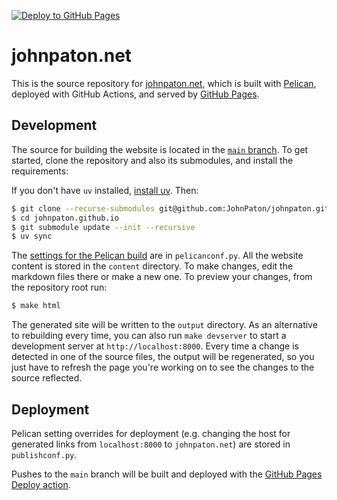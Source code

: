 [![Deploy to GitHub Pages](https://github.com/JohnPaton/johnpaton.github.io/actions/workflows/pelican.yml/badge.svg)](https://github.com/JohnPaton/johnpaton.github.io/actions/workflows/pelican.yml)

# johnpaton.net

This is the source repository for [johnpaton.net](https://johnpaton.net), which is built with [Pelican](https://blog.getpelican.com/), deployed with GitHub Actions, and served by [GitHub Pages](https://pages.github.com/). 

## Development

The source for building the website is located in the [`main` branch](https://github.com/JohnPaton/johnpaton.github.io/tree/ain). To get started, clone the repository and also its submodules, and install the requirements:

If you don't have `uv` installed, [install uv](https://docs.astral.sh/uv/getting-started/installation/). Then:

```bash
$ git clone --recurse-submodules git@github.com:JohnPaton/johnpaton.github.io.git
$ cd johnpaton.github.io
$ git submodule update --init --recursive
$ uv sync
```

The [settings for the Pelican build](https://docs.getpelican.com/en/3.7.1/settings.html) are in `pelicanconf.py`. All the website content is stored in the `content` directory. To make changes, edit the markdown files there or make a new one. To preview your changes, from the repository root run:

```bash
$ make html
```

The generated site will be written to the `output` directory. As an alternative to rebuilding every time, you can also run `make devserver` to start a development server at `http://localhost:8000`. Every time a change is detected in one of the source files, the output will be regenerated, so you just have to refresh the page you're working on to see the changes to the source reflected.

## Deployment

Pelican setting overrides for deployment (e.g. changing the host for generated links from `localhost:8000` to `johnpaton.net`) are stored in `publishconf.py`.

Pushes to the `main` branch will be built and deployed with the [GitHub Pages Deploy action](https://github.com/JamesIves/github-pages-deploy-action).
